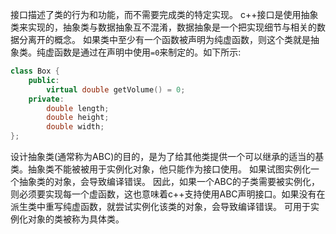 接口描述了类的行为和功能，而不需要完成类的特定实现。
c++接口是使用抽象类来实现的，抽象类与数据抽象互不混淆，数据抽象是一个把实现细节与相关的数据分离开的概念。
如果类中至少有一个函数被声明为纯虚函数，则这个类就是抽象类。纯虚函数是通过在声明中使用`=0`来制定的。如下所示:

```c++
class Box {
    public:
        virtual double getVolume() = 0;
    private:
        double length;
        double height;
        double width;
};
```

设计抽象类(通常称为ABC)的目的，是为了给其他类提供一个可以继承的适当的基类。抽象类不能被被用于实例化对象，他只能作为接口使用。
如果试图实例化一个抽象类的对象，会导致编译错误。
因此，如果一个ABC的子类需要被实例化，则必须要实现每一个虚函数，这也意味着c++支持使用ABC声明接口。如果没有在派生类中重写纯虚函数，就尝试实例化该类的对象，会导致编译错误。
可用于实例化对象的类被称为具体类。